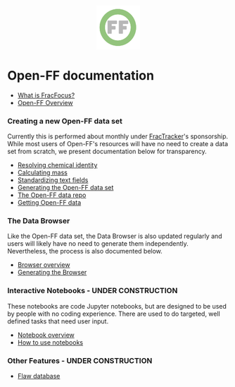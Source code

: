 <center> <img src="images/header_logo.png" width="100"/></center>

# Open-FF documentation
- [What is FracFocus?](What_is_FracFocus.md)
- [Open-FF Overview](Open-FF_overview.md)
### Creating a new Open-FF data set
Currently this is performed about monthly under [FracTracker](https://www.fractracker.org/)'s sponsorship.  While most users of Open-FF's resources will have no need to create a data set from scratch, we present documentation below for transparency. 
- [Resolving chemical identity](Resolving_chemical_identity.md)
- [Calculating mass](Calculating_mass.md)
- [Standardizing text fields](Standardizing_text_fields.md)
- [Generating the Open-FF data set](Generating_the_Open-FF_data_set)
- [The Open-FF data repo](The_Open-FF_data_repo.md)
- [Getting Open-FF data](Getting_Open-FF_data.md)

### The Data Browser
Like the Open-FF data set, the  Data Browser is also updated regularly and users will likely have no need to generate them independently.  Nevertheless, the process is also documented below.
- [Browser overview](Browser_overview.md)
- [Generating the Browser](Generating_the_Browser.md)

### Interactive Notebooks - UNDER CONSTRUCTION
These notebooks are code Jupyter notebooks, but are designed to be used by people with no coding experience.  There are used to do targeted, well defined tasks that need user input.
- [Notebook overview]()
- [How to use notebooks]()

### Other Features - UNDER CONSTRUCTION
- [Flaw database]()


